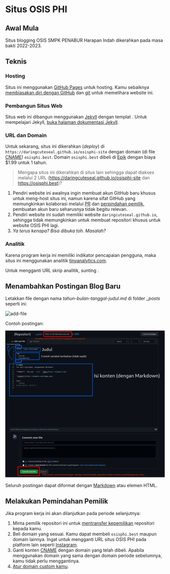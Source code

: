 # Situs OSIS PHI

## Awal Mula
Situs blogging OSIS SMPK PENABUR Harapan Indah dikerahkan pada masa bakti 2022-2023.

## Teknis
### Hosting
Situs ini menggunakan [GitHub Pages](https://pages.github.com/) untuk hosting. Kamu sebaiknya [membiasakan diri dengan GitHub](https://docs.github.com/en) dan [git](https://git-scm.com/doc) untuk memelihara website ini.

### Pembangun Situs Web

<!-- TODO -->
Situs web ini dibangun menggunakan [Jekyll](https://jekyllrb.com) dengan templat [](). Untuk mempelajari Jekyll, [buka halaman dokumentasi Jekyll](https://jekyllrb.com/docs/).

### URL dan Domain
Untuk sekarang, situs ini dikerahkan (*deploy*) di `https://daringcuteseal.github.io/osisphi-site` dengan domain (di file [CNAME](/CNAME)) `osisphi.best`. Domain `osisphi.best` dibeli di [Epik](https://registrar.epik.com) dengan biaya $1.99 untuk 1 tahun.

> Mengapa situs ini dikerahkan di situs lain sehingga dapat diakses melalui 2 URL (https://daringcuteseal.github.io/osisphi-site dan https://osisphi.best)?

1. Pendiri website ini awalnya ingin membuat akun GitHub baru khusus untuk meng-host situs ini, namun karena sifat GitHub yang memungkinkan kolaborasi melalui [PR](https://docs.github.com/en/pull-requests/collaborating-with-pull-requests/proposing-changes-to-your-work-with-pull-requests/about-pull-requests) dan [perpindahan pemilik](https://docs.github.com/en/repositories/creating-and-managing-repositories/transferring-a-repository), pembuatan akun baru seharusnya tidak begitu relevan.
2. Pendiri website ini sudah memiliki website `daringcuteseal.github.io`, sehingga tidak memungkinkan untuk membuat repositori khusus untuk website OSIS PHI lagi.
3. *Ya terus kenapa? Bisa dibuka toh. Masalah?*

### Analitik
Karena program kerja ini memiliki indikator pencapaian pengguna, maka situs ini menggunakan analitik [tinyanalytics.com](https://tinyanalytics.com).

<!-- TODO -->
Untuk mengganti URL skrip analitik, sunting []().


## Menambahkan Postingan Blog Baru
Letakkan file dengan nama *tahun-bulan-tanggal-judul.md* di folder *_posts* seperti ini:

![add-file](https://user-images.githubusercontent.com/95740760/209554094-bc050c5a-5933-438b-9a2a-7a864a506f80.png)

Contoh postingan:

![instruksi](instruksi-postingan.png)

Seluruh postingan dapat diformat dengan [Markdown](https://docs.github.com/en/get-started/writing-on-github/getting-started-with-writing-and-formatting-on-github/basic-writing-and-formatting-syntax) atau elemen HTML.

## Melakukan Pemindahan Pemilik
Jika program kerja ini akan dilanjutkan pada periode selanjutnya:
1. Minta pemilik repositori ini untuk [mentransfer kepemilikan](https://docs.github.com/en/repositories/creating-and-managing-repositories/transferring-a-repository) repositori kepada kamu.
2. Beli domain yang sesuai. Kamu dapat membeli `osisphi.best` maupun domain lainnya. Ingat untuk mengganti URL situs OSIS PHI pada platform lain seperti [Instagram](https://instagram.com/osis.phi).
3. Ganti konten [CNAME](/CNAME) dengan domain yang telah dibeli. Apabila menggunakan domain yang sama dengan domain periode sebelumnya, kamu tidak perlu menggantinya.
4. [Atur domain custom kamu](https://docs.github.com/en/pages/configuring-a-custom-domain-for-your-github-pages-site/managing-a-custom-domain-for-your-github-pages-site).

